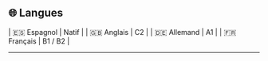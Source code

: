 ## 🌐 Langues

| 🇪🇸 Espagnol | Natif | | 🇬🇧 Anglais | C2 | | 🇩🇪 Allemand | A1 | | 🇫🇷 Français | B1 / B2 |

---
